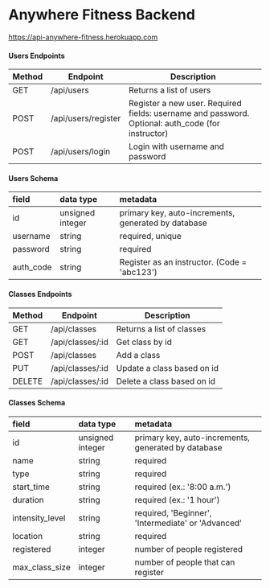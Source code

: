 # Anywhere Fitness Backend

https://api-anywhere-fitness.herokuapp.com

#### Users Endpoints

| Method | Endpoint            | Description                                                                                       |
| ------ | ------------------- | ------------------------------------------------------------------------------------------------- |
| GET    | /api/users          | Returns a list of users                                                                           |
| POST   | /api/users/register | Register a new user. Required fields: username and password. Optional: auth_code (for instructor) |
| POST   | /api/users/login    | Login with username and password                                                                  |

#### Users Schema

| field           | data type         | metadata                                            |
| :-------------- | :---------------- | :-------------------------------------------------- |
| id              | unsigned integer  | primary key, auto-increments, generated by database |
| username        | string            | required, unique                                    |
| password        | string            | required                                            |
| auth_code       | string            | Register as an instructor. (Code = 'abc123')        |


#### Classes Endpoints
| Method | Endpoint            | Description                |
| ------ | ------------------- | -------------------------- |
| GET    | /api/classes        | Returns a list of classes  |
| GET    | /api/classes/:id    | Get class by id            |
| POST   | /api/classes        | Add a class                |
| PUT    | /api/classes/:id    | Update a class based on id |
| DELETE | /api/classes/:id    | Delete a class based on id |

#### Classes Schema

| field           | data type         | metadata                                            |
| :-------------- | :---------------- | :-------------------------------------------------- |
| id              | unsigned integer  | primary key, auto-increments, generated by database |
| name            | string            | required                                            |
| type            | string            | required                                            |
| start_time      | string            | required (ex.: '8:00 a.m.')                         |
| duration        | string            | required (ex.: '1 hour')                            |
| intensity_level | string            | required, 'Beginner', 'Intermediate' or 'Advanced'  |
| location        | string            | required                                            |
| registered      | integer           | number of people registered                         |
| max_class_size  | integer           | number of people that can register                  |



